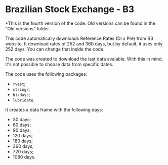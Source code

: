 # Brazilian Stock Exchange - B3

*This is the fourth version of the code. Old versions can be found in the "Old versions" folder.

This code automatically downloads Reference Rates (DI x Pré) from B3 website. It download rates of 252 and 360 days, but by default, it uses only 252 days.  You can change that inside the code.

The code was created to download the last data avaiable. With this in mind, it's not possible to choose data from specific dates.

The code uses the following packages:

- `rvest`;
- `stringr`;
- `bizdays`;
- `lubridate`.

It creates a data frame with the following days:

- 30 days;
- 60 days;
- 90 days;
- 120 days;
- 180 days;
- 360 days;
- 720 days;
- 1080 days.



